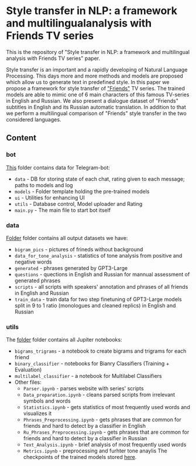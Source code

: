 # Style transfer in NLP: a framework and multilingualanalysis with Friends TV series

This is the repository of "Style transfer in NLP: a framework and multilingual analysis with Friends TV series" paper. 

Style transfer is an important and a rapidly developing of Natural Language Processing. This days more and more methods and models are proposed which allow us to generate text in predefined style. In this paper we propose a framework for style transfer of ["Friends"](https://en.wikipedia.org/wiki/Friends) TV series. The trained models are able to mimic one of 6 main characters of this famous TV-series in English and Russian.  We also present a dialogue dataset of "Friends" subtitles in English and its Russian automatic translation. In addition to that we perform a multilingual comparison of "Friends" style transfer in the two considered languages.

## Content
### bot
 
[This](https://github.com/Alenush/style_transfer_sirius2021summer/tree/master/bot) folder contains data for Telegram-bot:
- `data` - DB for storing state of each chat, rating given to each message; paths to models and log
- `models` - Folder template holding the pre-trained models
- `ui` - Utilities for enhancing UI
- `utils` - Database control, Model uploader and Rating
- `main.py` - The main file to start bot itself

### data
 
[Folder](https://github.com/Alenush/style_transfer_sirius2021summer/tree/master/data) folder contains all output datasets we have:
- `bigram_pics` - pictures of frineds without background
- `data_for_tone_analysis` - statistics of tone analysis from positive and negative words
- `generated` - phrases generated by GPT3-Large
- `questions` - quections in English and Russian for mannual assessment of generated phrases
- `scripts` - all scripts with speakers' annotation and phrases of all friends in English and Russian
- `train_data` - train data for two step finetuning of GPT3-Large models split in 9 to 1 ratio (monologues and cleaned replics) in English and Russian

### utils
 
The [folder](https://github.com/Alenush/style_transfer_sirius2021summer/tree/master/utils) folder contains all Jupiter notebooks:
- `bigrams_trigrams` - a notebook to create bigrams and trigrams for each friend
- `binary_classifier` - notebooks for Bianry Classifiers (Training + Evaluation)
- `multilabel_classifier` - a notebook for Multilabel Classifiers
- Other files:
    - `Parser.ipynb` - parses website with series' scripts
    - `Data_preparation.ipynb` - cleans parsed scripts from irrelevant symbols and words
    - `Statistics.ipynb` - gets statistics of most frequently used words and visualizes it 
    - `Phrases_Preprocessing.ipynb` - gets phrases that are common for friends and hard to detect by a classifier in English
    - `Ru_Phrases_Preprocessing.ipynb` - gets phrases that are common for friends and hard to detect by a classifier in Russian
    - `Text_Analysis.ipynb` - brief analysis of most frequently used words
    - `Metrics.ipynb` - preprocessing and furhter tone anaylis
The checkpoints of the trained models stored [here]([folder](https://github.com/Alenush/style_transfer_sirius2021summer/tree/master/utils)).
